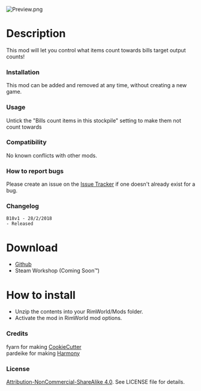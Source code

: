 ![Preview.png](https://i.imgur.com/JIDjoK3.png)

# Description
This mod will let you control what items count towards bills target output counts!

### Installation
This mod can be added and removed at any time, without creating a new game.

### Usage
Untick the "Bills count items in this stockpile" setting to make them not count towards 

### Compatibility
No known conflicts with other mods.

### How to report bugs
Please create an issue on the [Issue Tracker](https://github.com/L0laapk3/RimWorld_ExemptedStockpiles/issues) if one doesn't already exist for a bug.

### Changelog
```
B18v1 - 28/2/2018
- Released
```

# Download
- [Github](https://github.com/L0laapk3/RimWorld_ExemptedStockpiles/releases)
- Steam Workshop (Coming Soon™)

# How to install
- Unzip the contents into your RimWorld/Mods folder.
- Activate the mod in RimWorld mod options.

### Credits
fyarn for making [CookieCutter](https://ludeon.com/forums/index.php?topic=39038.0)  
pardeike for making [Harmony](https://github.com/pardeike/Harmony)

### License
[Attribution-NonCommercial-ShareAlike 4.0](https://creativecommons.org/licenses/by-nc-sa/4.0/). See LICENSE file for details.

